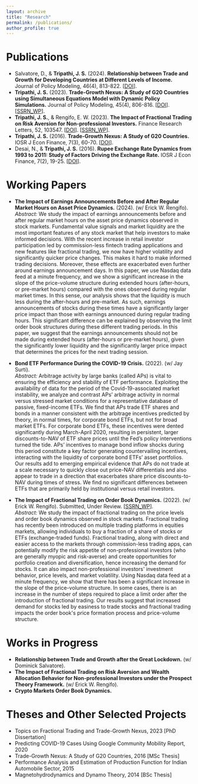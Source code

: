 ```yaml
---
layout: archive
title: "Research"
permalink: /publications/
author_profile: true
---
```


Publications
======
- Salvatore, D., & **Tripathi, J. S.** (2024). **Relationship between Trade and Growth for Developing Countries at Different Levels of Income.** Journal of Policy Modeling, 46(4), 813-822. [[DOI](https://www.sciencedirect.com/science/article/pii/S016189382400070X?via%3Dihub)].
- **Tripathi, J. S.** (2023). **Trade-Growth Nexus: A Study of G20 Countries using Simultaneous Equations Model with Dynamic Policy Simulations.** Journal of Policy Modeling, 45(4), 806-816. [[DOI](https://www.sciencedirect.com/science/article/pii/S0161893823000662)]. [[SSRN_WP](https://papers.ssrn.com/sol3/papers.cfm?abstract_id=4595875)]. <br>
- **Tripathi, J. S.**, & Rengifo, E. W. (2023). **The Impact of Fractional Trading on Risk Aversion for Non-professional Investors.** Finance Research Letters, 52, 103547. [[DOI](https://www.sciencedirect.com/science/article/pii/S1544612322007231?via%3Dihub)]. [[SSRN_WP](https://papers.ssrn.com/sol3/papers.cfm?abstract_id=4208358)]. <br>
- **Tripathi, J. S.** (2016). **Trade-Growth Nexus: A Study of G20 Countries.** IOSR J Econ Finance, 7(3), 60-70.  [[DOI](https://www.iosrjournals.org/iosr-jef/papers/Vol7-Issue3/Version-2/G0703026070.pdf)]. <br>
- Desai, N., & **Tripathi, J. S.** (2016). **Rupee Exchange Rate Dynamics from 1993 to 2011: Study of Factors Driving the Exchange Rate.** IOSR J Econ Finance, 7(2), 19-25.  [[DOI](https://www.iosrjournals.org/iosr-jef/papers/Vol7-Issue2/Version-2/C0702021925.pdf)]. <br>

Working Papers
======
- **The Impact of Earnings Announcements Before and After Regular Market Hours on Asset Price Dynamics.** (2024). (w/ Erick W. Rengifo). <br>
*Abstract:* We study the impact of earnings announcements before and after regular market hours on the asset price dynamics observed in stock markets. Fundamental value signals and market liquidity are the most important features of any stock market that help investors to make informed decisions. With the recent increase in retail investor participation led by commission-less fintech trading applications and new features like fractional trading, we now have higher volatility and significantly quicker price changes. This makes it hard to make informed trading decisions. Moreover, these effects are exacerbated even further around earnings announcement days. In this paper, we use Nasdaq data feed at a minute frequency, and we show a significant increase in the slope of the price-volume structure during extended hours (after-hours, or pre-market hours) compared with the ones observed during regular market times. In this sense, our analysis shows that the liquidity is much less during the after-hours and pre-market. As such, earnings announcements of stocks during these times have a significantly larger price impact than those with earnings announced during regular trading hours. This significant difference can be explained by observing the limit order book structures during these different trading periods. In this paper, we suggest that the earnings announcements should not be made during extended hours (after-hours or pre-market hours), given the significantly lower liquidity and the significantly larger price impact that determines the prices for the next trading session. <br>

- **Bond ETF Performance During the COVID-19 Crisis.** (2022). (w/ Jay Surti). <br>
*Abstract:* Arbitrage activity by large banks (called APs) is vital to ensuring the efficiency and stability of ETF performance. Exploiting the availability of data for the period of the Covid-19-associated market instability, we analyze and contrast APs’ arbitrage activity in normal versus stressed market conditions for a representative database of passive, fixed-income ETFs. We find that APs trade ETF shares and bonds in a manner consistent with the arbitrage incentives predicted by theory, in normal times, for corporate bond ETFs, but not for broad market ETFs. For corporate bond ETFs, these incentives were dented significantly during March-April 2020, resulting in persistent, larger discounts-to-NAV of ETF share prices until the Fed’s policy interventions turned the tide. APs’ incentives to manage bond inflow shocks during this period constitute a key factor generating countervailing incentives, interacting with the liquidity of corporate bond ETFs’ asset portfolios. Our results add to emerging empirical evidence that APs do not trade at a scale necessary to quickly close out price-NAV differentials and also appear to trade in a direction that exacerbates share price discounts-to-NAV during times of stress. We find no significant differences between ETFs that are primarily held by institutional versus retail investors. <br>

- **The Impact of Fractional Trading on Order Book Dynamics.** (2022). (w/ Erick W. Rengifo). Submitted, Under Review. [[SSRN_WP](https://papers.ssrn.com/sol3/papers.cfm?abstract_id=4259584)]. <br>
*Abstract:* We study the impact of fractional trading on the price levels and order book dynamics observed in stock markets. Fractional trading has recently been introduced on multiple trading platforms in equities markets, allowing individuals to buy a fraction of a share of stocks or ETFs (exchange-traded funds). Fractional trading, along with direct and easier access to the markets through commission-less trading apps, can potentially modify the risk appetite of non-professional investors (who are generally myopic and risk-averse) and create opportunities for portfolio creation and diversification, hence increasing the demand for stocks. It can also impact non-professional investors' investment behavior, price levels, and market volatility. Using Nasdaq data feed at a minute frequency, we show that there has been a significant increase in the slope of the price-volume structure. In some cases, there is an increase in the number of steps required to place a limit order after the introduction of fractional trading. Our results suggest that increased demand for stocks led by easiness to trade stocks and fractional trading impacts the order book's price formation process and price-volume structure. <br>

Works in Progress
======
- **Relationship between Trade and Growth after the Great Lockdown.** (w/ Dominick Salvatore). <br>
- **The Impact of Fractional Trading on Risk Aversion and Wealth Allocation Behavior for Non-professional Investors under the Prospect Theory Framework.** (w/ Erick W. Rengifo). <br>
- **Crypto Markets Order Book Dynamics.** <br>

Theses and Other Selected Projects
======
- Topics on Fractional Trading and Trade-Growth Nexus, 2023 [PhD Dissertation] <br>
- Predicting COVID-19 Cases Using Google Community Mobility Report, 2020 <br>
- Trade-Growth Nexus: A Study of G20 Countries, 2016 [MSc Thesis] <br>
- Performance Analysis and Estimation of Production Function for Indian Automobile Sector, 2015 <br>
- Magnetohydrodynamics and Dynamo Theory, 2014 [BSc Thesis] <br>


<!--
{% if author.googlescholar %}
  You can also find my articles on <u><a href="{{author.googlescholar}}">my Google Scholar profile</a>.</u>
{% endif %}

{% include base_path %}

{% for post in site.publications reversed %}
  {% include archive-single.html %}
{% endfor %} 

- **Relationship Between Trade and Growth for Developing Countries at Different Levels of Income.** (2023). (w/ Dominick Salvatore). Submitted, Under Review. <br>
*Abstract:* We explore the relationship between trade openness and economic growth for 102 developing countries at different income levels using a simultaneous equations model from 2004-2019. The model is estimated using a full information maximum likelihood method for the developing high-income (HI), upper-middle-income (UMI), lower-middle-income (LMI), and low-income (LI) countries. We find that for developing HI, UMI, and LI countries, trade positively impacts growth which varies significantly in magnitude. Trade contributes significantly higher growth for developing HI countries when compared to developing UMI and LI countries. The results suggest that trade is positively related to growth, but it works as a handmaiden rather than a growth engine. On the other hand, for developing LMI countries, we find that trade negatively impacts growth. For developing LMI countries, trade contributes significantly to capital formation for these countries, leading to growth. Further, we also perform dynamic policy simulations based on the most advocated policies like increasing growth of exports, foreign capital inflows, curbing domestic inflation, etc. We find that these policies are not very effective in increasing the growth rate of the real per capita income. <br>

-->
